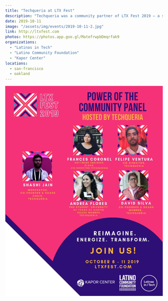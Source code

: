 ```yaml
---
title: "Techqueria at LTX Fest"
description: "Techqueria was a community partner of LTX Fest 2019 — a space for visionaries to convene, share and build strategies that continue to revolutionize tech, philanthropy and build power for our communities."
date: 2019-10-11
image: "/assets/img/events/2019-10-11-2.jpg"
link: http://ltxfest.com
photos: https://photos.app.goo.gl/MatefrwpbDmqrfak9
organizations:
  - "Latinas in Tech"
  - "Latino Community Foundation"
  - "Kapor Center"
locations:
  - san-francisco
  - oakland
---
```


![Power of Community Panel](/assets/img/events/2019-10-11.jpg)